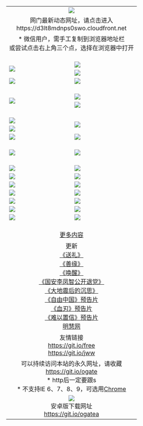 ﻿<table>
  <tr></tr>
  <tr><td colspan=2 align=center><img src="https://cloud.githubusercontent.com/assets/11880933/13434984/f430fae2-e012-11e5-814f-c2df1e82b247.jpg" /></td></tr>
  <tr><td colspan=2 align=center>网门最新动态网址，请点击进入
<br>https://d3lt8mdnps0swo.cloudfront.net
    </td>
  </tr>
  <tr>
    <td colspan=2 align=center>* 微信用户，需手工复制到浏览器地址栏<br>或尝试点击右上角三个点，选择在浏览器中打开
    <!--br>* IE6打开动态网址须在选项中勾选TLS 1.0--></td>
  </tr>
  <tr height="20">
  <tr>
    <td rowspan=2><a href="https://d3lt8mdnps0swo.cloudfront.net/ogUP.aspx?name=11DKC.mp4&list=11DKC" target="_blank"><img src="https://d3lt8mdnps0swo.cloudfront.net/Up/11DKC1.jpg" /></a></td> 
    <td><div><a href="https://d3lt8mdnps0swo.cloudfront.net/ogUP.aspx?name=LRWS.mp4&list=LRWS" target="_blank"><img src="https://d3lt8mdnps0swo.cloudfront.net/Up/LRWS.jpg" /></a></td>
   </tr>
  <tr>
    <td><a href="https://d3lt8mdnps0swo.cloudfront.net/ogNiceVedio.aspx" target="_blank"><img src="https://d3lt8mdnps0swo.cloudfront.net/Up/11TGKDY.jpg" /></a></td>
  </tr>
  <tr>
    <td><a href="https://d3lt8mdnps0swo.cloudfront.net/ogUP.aspx?name=_EA/%CA%AE%C4%EA.mp4&count=http://odisk.org/Up/_EA/%CA%AE%C4%EA.mp4;http://odisk.org/Up/_EE/%CC%CE%B8%E7%D9%A9%B5%E7%D3%B0%A3%BA%CA%AE%C4%EA.mp4|2|%CA%AE%C4%EA|%D5%FD%C6%AC;%CC%CE%B8%E7%D9%A9%B5%E7%D3%B0" target="_blank"><img src="https://d3lt8mdnps0swo.cloudfront.net/Up/_EA/%E5%8D%81%E5%B9%B4_135.jpg" /></a></td>
    <td><a href="https://d3lt8mdnps0swo.cloudfront.net/ogUP.aspx?name=_EC%C9%FA%CB%C0%D3%EB%C2%D6%BB%D8.mp4&count=http://v.ifeng.com/documentary/discovery/201501/039bdca9-5c34-4796-b332-43b8f831efce.shtml;http://v.ifeng.com/documentary/society/201501/030cc825-2840-4536-a0b8-416c88375055.shtml;http://v.ifeng.com/documentary/society/201501/03a412f8-32ec-4e18-81ba-98acf64ec1ca.shtml;http://v.ifeng.com/documentary/society/201501/03c58012-8e01-456a-9097-615b3b24a709.shtml|4|%C9%FA%CB%C0%D3%EB%C2%D6%BB%D8" target="_blank"><img src="https://d3lt8mdnps0swo.cloudfront.net/Up/_EC/%E7%94%9F%E6%AD%BB%E4%B8%8E%E8%BD%AE%E5%9B%9E_135.jpg" /></a></td>
  </tr>
  <tr height="20">
  <tr>
    <td rowspan=2><a href="https://d3lt8mdnps0swo.cloudfront.net/ogUP.aspx?name=4EE/DJ.mp4&list=4EEDJ" target="_blank"><img src="https://d3lt8mdnps0swo.cloudfront.net/Up/4EE/DJ140.jpg"/></a></td>
    <td><a href="https://d3lt8mdnps0swo.cloudfront.net/ogUP.aspx?name=4EE/ZG.mp4&list=4EEZG" target="_blank"><img src="https://d3lt8mdnps0swo.cloudfront.net/Up/4EE/ZG0.jpg"/></a></td>
    <!--td><a href="https://d3lt8mdnps0swo.cloudfront.net/ogUP.aspx?name=4EE/QQ.mp4&list=4EEQQ" target="_blank"><img src="https://d3lt8mdnps0swo.cloudfront.net/Up/4EE/QQ0.jpg"/></a></td>
    <td><a href="https://d3lt8mdnps0swo.cloudfront.net/ogUP.aspx?name=4EE/HQ.mp4&list=4EEHQ" target="_blank"><img src="https://d3lt8mdnps0swo.cloudfront.net/Up/4EE/HQ0.jpg"/></a></td-->
  </tr>
  <tr>
    <td><a href="https://d3lt8mdnps0swo.cloudfront.net/onCO.aspx?list=XWPL&mode=m" target="_blank"><img src="https://d3lt8mdnps0swo.cloudfront.net/Up/0WZTT.jpg" /></a></td> 
  </tr>
  <tr height="20">
  <tr>
    <td><a href="https://d3lt8mdnps0swo.cloudfront.net/ogUP.aspx?name=JQR.mp4&count=2" target="_blank"><img src="https://d3lt8mdnps0swo.cloudfront.net/Up/JQR.jpg" /></a></td>   
    <td rowspan=2><a href="https://d3lt8mdnps0swo.cloudfront.net/ogUP.aspx?name=JP.mp4&count=9" target="_blank"><img src="https://d3lt8mdnps0swo.cloudfront.net/Up/JP.jpg" /></td>
  </tr>
  <tr>
    <td><a href="https://d3lt8mdnps0swo.cloudfront.net/ogUP.aspx?name=WH.mp4" target="_blank"><img src="https://d3lt8mdnps0swo.cloudfront.net/Up/WH.jpg" /></a></td>
  </tr>
  <tr>
    <td><a href="https://d3lt8mdnps0swo.cloudfront.net/ogUP.aspx?name=SSZJ.mp4&list=SSZJ" target="_blank"><img src="https://d3lt8mdnps0swo.cloudfront.net/Up/SSZJ.jpg" /></a></td>
    <td><a href="https://d3lt8mdnps0swo.cloudfront.net/ogUP.aspx?name=WLSH.mp4&count=2" target="_blank"><img src="https://d3lt8mdnps0swo.cloudfront.net/Up/WLSH.jpg" /></a</td>
  </tr>
  <tr height="20">
  <tr>
    <td><a href="https://d3lt8mdnps0swo.cloudfront.net/ogUP.aspx?name=ZY.mp4&count=2015|16" target="_blank"><img src="https://d3lt8mdnps0swo.cloudfront.net/Up/ZY.jpg" /></a</td>
    <td><a href="https://d3lt8mdnps0swo.cloudfront.net/ogUP.aspx?name=XTFY.mp4&count=B|2,A|24" target="_blank"><img src="https://d3lt8mdnps0swo.cloudfront.net/Up/XTFY.jpg" /></a></td>
  </tr>
  <tr height="20">
  </tr>
  <!--tr>
    <td><a href="https://d3lt8mdnps0swo.cloudfront.net/ogUP.aspx?name=4EE/GX.mp4&list=4EEGX" target="_blank"><img src="https://d3lt8mdnps0swo.cloudfront.net/Up/4EE/GX0.jpg"/></a></td>
    <td><a href="https://d3lt8mdnps0swo.cloudfront.net/ogUP.aspx?name=4EE/HD.mp4&list=4EEHD" target="_blank"><img src="https://d3lt8mdnps0swo.cloudfront.net/Up/4EE/HD0.jpg"/></a></td>
  </tr>
  <tr>
    <td><a href="https://d3lt8mdnps0swo.cloudfront.net/ogUP.aspx?name=4EE/TX.mp4&list=4EETX" target="_blank"><img src="https://d3lt8mdnps0swo.cloudfront.net/Up/4EE/TX0.jpg"/></a></td>
    <td><a href="https://d3lt8mdnps0swo.cloudfront.net/ogUP.aspx?name=4EE/WZ.mp4&list=4EEWZ" target="_blank"><img src="https://d3lt8mdnps0swo.cloudfront.net/Up/4EE/WZ0.jpg"/></a></td>
  </tr-->
  <tr>
    <td><a href="https://d3lt8mdnps0swo.cloudfront.net/onUP.aspx?name=https://d1ni6yqhqrtjo7.cloudfront.net/" target="_blank"><img src="https://d3lt8mdnps0swo.cloudfront.net/Up/0DTW.jpg"/></a></td>
    <td><a href="https://d3lt8mdnps0swo.cloudfront.net/onUP.aspx?name=https://d240ns8up8earz.cloudfront.net/acenter/" target="_blank"><img src="https://d3lt8mdnps0swo.cloudfront.net/Up/0TDW.jpg" /></a></td>
  </tr>
  <tr>
    <td><a href="https://d3lt8mdnps0swo.cloudfront.net/onUP.aspx?name=https://d4508d6vomz2p.cloudfront.net/gb/nsc413.htm" target="_blank"><img src="https://d3lt8mdnps0swo.cloudfront.net/Up/0DJY.jpg" /></a></td>
    <td><a href="https://d3lt8mdnps0swo.cloudfront.net/onUP.aspx?name=https://d4apjbhkuxer1.cloudfront.net/xtr/gb/prog204.html" target="_blank"><img src="https://d3lt8mdnps0swo.cloudfront.net/Up/0XTR.jpg" /></a></td>
  </tr>
  <tr>
    <td><a href="https://d3lt8mdnps0swo.cloudfront.net/onUP.aspx?name=https://d3aj00iefsmfgc.cloudfront.net/" target="_blank"><img src="https://d3lt8mdnps0swo.cloudfront.net/Up/0MHW.jpg" /></a></td>
    <td><a href="https://d3lt8mdnps0swo.cloudfront.net/onUP.aspx?name=https://d20wz7qt14x5d2.cloudfront.net/" target="_blank"><img src="https://d3lt8mdnps0swo.cloudfront.net/Up/0ZJW.jpg" /></a></td>
  </tr>
  <tr>
    <td><a href="https://d3lt8mdnps0swo.cloudfront.net/ogUP.aspx?name=0FG.zip" target="_blank"><img src="https://d3lt8mdnps0swo.cloudfront.net/Up/0FG.jpg" /></a></td>
    <td><a href="https://d3lt8mdnps0swo.cloudfront.net/ogUP.aspx?name=0FGA.apk" target="_blank"><img src="https://d3lt8mdnps0swo.cloudfront.net/Up/0FGA.jpg" /></a></td>
  </tr>
  <tr>
    <td><a href="https://d3lt8mdnps0swo.cloudfront.net/ogUP.aspx?name=0U.zip" target="_blank"><img src="https://d3lt8mdnps0swo.cloudfront.net/Up/0U.jpg" /></a></td>
    <td><a href="https://d3lt8mdnps0swo.cloudfront.net/ogUP.aspx?name=0UA.apk" target="_blank"><img src="https://d3lt8mdnps0swo.cloudfront.net/Up/0UA.jpg" /></a></td>
  </tr>
  <tr>
    <td><a href="https://d3lt8mdnps0swo.cloudfront.net/ogUP.aspx?name=0iPPOTV.zip" target="_blank"><img src="https://d3lt8mdnps0swo.cloudfront.net/Up/0iPPOTV.jpg" /></a></td>
    <td><a href="https://d3lt8mdnps0swo.cloudfront.net/ogUP.aspx?name=0iNTD.apk" target="_blank"><img src="https://d3lt8mdnps0swo.cloudfront.net/Up/0iNTD.jpg" /></a></td>
  </tr>
  <!--tr>
    <td><a href="https://d3lt8mdnps0swo.cloudfront.net/ogNice.aspx" target="_blank"><img src="https://d3lt8mdnps0swo.cloudfront.net/Up/0WCYY.jpg" /></a></td>
    <td><a href="https://d3lt8mdnps0swo.cloudfront.net/onCO.aspx?list=XWPL&mode=m" target="_blank"><img src="https://d3lt8mdnps0swo.cloudfront.net/Up/0WZTT.jpg" /></a></td> 
  </tr-->
  <tr>
    <td><a href="https://d3lt8mdnps0swo.cloudfront.net/ogDY.aspx" target="_blank"><img src="https://d3lt8mdnps0swo.cloudfront.net/Up/0FK.jpg" /></a></td>
    <td><a href="https://d3lt8mdnps0swo.cloudfront.net/ogST.aspx" target="_blank"><img src="https://d3lt8mdnps0swo.cloudfront.net/Up/0ST.jpg" /></a></td> 
  </tr>
  <tr height="20">
  <tr>
    <td colspan=2 align=center><a href="https://d3lt8mdnps0swo.cloudfront.net/ogNice.aspx">更多内容</a>
    </td>
  </tr>
  <tr>
    <td colspan=2 align=center>更新<br>
      <a href="https://d3lt8mdnps0swo.cloudfront.net/ogUP.aspx?name=4ESL.mp4" target="_blank">《送礼》</a><br>
      <a href="https://d3lt8mdnps0swo.cloudfront.net/ogUP.aspx?name=4ESY.mp4" target="_blank">《善缘》</a><br>
      <a href="https://d3lt8mdnps0swo.cloudfront.net/ogUP.aspx?name=4EHX.mp4" target="_blank">《唤醒》</a><br>
      <a href="https://d3lt8mdnps0swo.cloudfront.net/ogUP.aspx?name=4LFZ.mp4" target="_blank">《国安李凤智公开退党》</a><br>
      <a href="https://d3lt8mdnps0swo.cloudfront.net/ogUP.aspx?name=4DDZHDCS.mp4" target="_blank">《大地震后的沉思》</a><br>
      <a href="https://d3lt8mdnps0swo.cloudfront.net/ogUP.aspx?name=11ZYZG0.mp4" target="_blank">《自由中国》预告片</a><br>
      <a href="https://d3lt8mdnps0swo.cloudfront.net/ogUP.aspx?name=11XR.mp4" target="_blank">《血刃》预告片</a><br>
      <a href="https://d3lt8mdnps0swo.cloudfront.net/ogUP.aspx?name=11NYZX.mp4&count=2" target="_blank">《难以置信》预告片</a><br>
      <a href="https://d3lt8mdnps0swo.cloudfront.net/onUP.aspx?name=https://www.minghui.org/" target="_blank">明慧网</a>
    </td>
  </tr>
  <tr>
    <td colspan=2 align=center>友情链接<br>
      <a href="https://git.io/free" target="_blank">https://git.io/free</a><br>
      <a href="https://git.io/jww" target="_blank">https://git.io/jww</a>
    </td>
  </tr>
  <tr>
    <td colspan=2 align=center>可以持续访问本站的永久网址，请收藏<br/><a href="https://git.io/ogate" target="_blank">https://git.io/ogate</a><br/>* http后一定要跟s<br/>* 不支持IE 6、7、8、9，可选用<a href="https://d3lt8mdnps0swo.cloudfront.net/ogUP.aspx?name=0ChromePortable.zip">Chrome</a></td>
  </tr>
  <tr>
    <td colspan=2 align=center><a href="https://d3lt8mdnps0swo.cloudfront.net/ogUP.aspx?name=0oGate.apk" target="_blank"><img src="https://cloud.githubusercontent.com/assets/11880933/13720399/75e143ee-e842-11e5-9f0a-1421f423c80f.jpg" /></a><br>安卓版下载网址<br><a href="https://git.io/ogatea">https://git.io/ogatea</a></td>
  </tr>
  <!--tr>
    <td colspan=2 align=center>可能失效的动态网址
    </td>
  </tr-->
</table>
